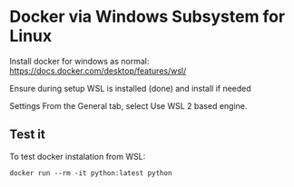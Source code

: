 # Docker via Windows Subsystem for Linux

Install docker for windows as normal: https://docs.docker.com/desktop/features/wsl/

Ensure during setup WSL is installed (done) and install if needed

Settings From the General tab, select Use WSL 2 based engine.

## Test it

To test docker instalation from WSL:

`docker run --rm -it python:latest python`

